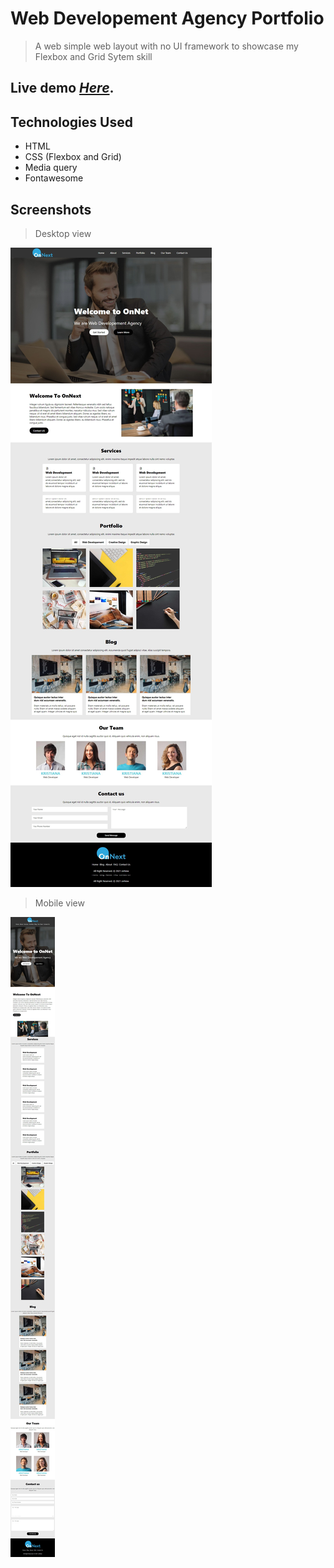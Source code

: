 # Web Developement Agency Portfolio
> A web simple web layout with no UI framework to showcase my Flexbox and Grid Sytem skill 
## Live  demo [_Here_](https://cerulean-youtiao-d99490.netlify.app/). <!-- If you have the project hosted somewhere, include the link here. -->





## Technologies Used
- HTML
- CSS (Flexbox and Grid)
- Media query
- Fontawesome





## Screenshots
> Desktop view
 
![Desktop view](./images/full-page.png)

> Mobile view

![mobile view](./images/mobile.png)
<!-- If you have screenshots you'd like to share, include them here. -->

